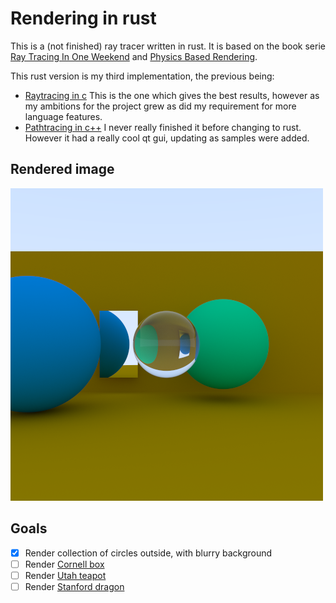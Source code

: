 # Rendering in rust

This is a (not finished) ray tracer written in rust.
It is based on the book serie [Ray Tracing In One Weekend](https://raytracing.github.io/) and [Physics Based Rendering](http://www.pbr-book.org/).

This rust version is my third implementation, the previous being:


- [Raytracing in c](https://git.jtle.dk/raytrace/about/)
    This is the one which gives the best results,
    however as my ambitions for the project grew as did my requirement for more language features.
- [Pathtracing in c++](https://github.com/jbjjbjjbj/rendering/tree/old_master)
I never really finished it before changing to rust.
    However it had a really cool qt gui, updating as samples were added.

## Rendered image

![render](https://raw.githubusercontent.com/jbjjbjjbj/rendering/rendered/generated.png)

## Goals

- [X] Render collection of circles outside, with blurry background
- [ ] Render [Cornell box](https://en.wikipedia.org/wiki/Cornell_box)
- [ ] Render [Utah teapot](https://en.wikipedia.org/wiki/Utah_teapot)
- [ ] Render [Stanford dragon](https://en.wikipedia.org/wiki/Stanford_dragon)
